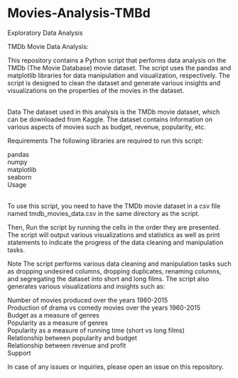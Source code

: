# Movies-Analysis-TMBd
Exploratory Data Analysis 

TMDb Movie Data Analysis: 

This repository contains a Python script that performs data analysis on the TMDb (The Movie Database) movie dataset. The script uses the pandas and matplotlib libraries for data manipulation and visualization, respectively. The script is designed to clean the dataset and generate various insights and visualizations on the properties of the movies in the dataset.

<br /> Data
The dataset used in this analysis is the TMDb movie dataset, which can be downloaded from Kaggle. The dataset contains information on various aspects of movies such as budget, revenue, popularity, etc.

Requirements
The following libraries are required to run this script:

pandas
<br /> numpy
<br /> matplotlib
<br /> seaborn
<br /> Usage

<br /> To use this script, you need to have the TMDb movie dataset in a csv file named tmdb_movies_data.csv in the same directory as the script.

Then, Run the script by running the cells in the order they are presented. The script will output various visualizations and statistics as well as print statements to indicate the progress of the data cleaning and manipulation tasks.

Note
The script performs various data cleaning and manipulation tasks such as dropping undesired columns, dropping duplicates, renaming columns, and segregating the dataset into short and long films. The script also generates various visualizations and insights such as:

Number of movies produced over the years 1960-2015
<br /> Production of drama vs comedy movies over the years 1960-2015
<br /> Budget as a measure of genres
<br /> Popularity as a measure of genres
<br /> Popularity as a measure of running time (short vs long films)
<br /> Relationship between popularity and budget
<br /> Relationship between revenue and profit
<br /> Support

In case of any issues or inquiries, please open an issue on this repository.
